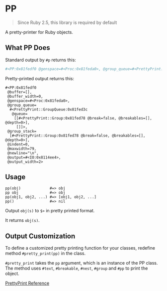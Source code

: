 # PP

> Since Ruby 2.5, this library is required by default

A pretty-printer for Ruby objects.

## What PP Does

Standard output by `#p` returns this:


```ruby
#<PP:0x81fedf0 @genspace=#<Proc:0x81feda0>, @group_queue=#<PrettyPrint::GroupQueue:0x81fed3c @queue=[[#<PrettyPrint::Group:0x81fed78 @breakables=[], @depth=0, @break=false>], []]>, @buffer=[], @newline="\n", @group_stack=[#<PrettyPrint::Group:0x81fed78 @breakables=[], @depth=0, @break=false>], @buffer_width=0, @indent=0, @maxwidth=79, @output_width=2, @output=#<IO:0x8114ee4>>
```

Pretty-printed output returns this:


```
#<PP:0x81fedf0
 @buffer=[],
 @buffer_width=0,
 @genspace=#<Proc:0x81feda0>,
 @group_queue=
  #<PrettyPrint::GroupQueue:0x81fed3c
   @queue=
    [[#<PrettyPrint::Group:0x81fed78 @break=false, @breakables=[], @depth=0>],
     []]>,
 @group_stack=
  [#<PrettyPrint::Group:0x81fed78 @break=false, @breakables=[], @depth=0>],
 @indent=0,
 @maxwidth=79,
 @newline="\n",
 @output=#<IO:0x8114ee4>,
 @output_width=2>
```

## Usage


```
pp(obj)             #=> obj
pp obj              #=> obj
pp(obj1, obj2, ...) #=> [obj1, obj2, ...]
pp()                #=> nil
```

Output `obj(s)` to `$>` in pretty printed format.

It returns `obj(s)`.

## Output Customization

To define a customized pretty printing function for your classes,
redefine method `#pretty_print(pp)` in the class.

`#pretty_print` takes the `pp` argument, which is an instance of the PP
class. The method uses `#text`, `#breakable`, `#nest`, `#group` and
`#pp` to print the object.



[PrettyPrint
Reference](https://ruby-doc.org/stdlib-2.5.0/libdoc/prettyprint/rdoc/PrettyPrint.html)

